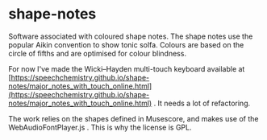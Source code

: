 # shape-notes
Software associated with coloured shape notes. The shape notes use the popular Aikin convention to show tonic solfa. Colours are based on the circle of fifths and are optimised for colour blindness.

For now I've made the Wicki–Hayden multi-touch keyboard available at [https://speechchemistry.github.io/shape-notes/major_notes_with_touch_online.html](https://speechchemistry.github.io/shape-notes/major_notes_with_touch_online.html) . It needs a lot of refactoring.

The work relies on the shapes defined in Musescore, and makes use of the WebAudioFontPlayer.js . This is why the license is GPL.
